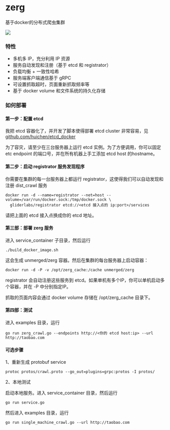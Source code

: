 # zerg
基于docker的分布式爬虫集群

![](https://raw.github.com/huichen/zerg/master/doc/zerg.png)

### 特性

* 多机多 IP，充分利用 IP 资源
* 服务自动发现和注册（基于 etcd 和 registrator）
* 负载均衡 + 一致性哈希
* 服务端客户端通信基于 gRPC
* 可设置抓取超时，页面重新抓取频率等
* 基于 docker volume 和文件系统的持久化存储

### 如何部署

#### 第一步：配置 etcd

我把 etcd 容器化了，并开发了脚本使得部署 etcd cluster 非常容易，见 [github.com/huichen/etcd_docker](https://github.com/huichen/etcd_docker)

为了容灾，请至少在三台服务器上运行 etcd 实例。为了方便调用，你可以固定 etc endpoint 的端口号，并在所有机器上手工添加 etcd host 的hostname。

#### 第二步：启动 registrator 服务发现程序

你需要在集群的每一台服务器上都运行 registrator，这使得我们可以自动发现和注册 dist_crawl 服务

```
docker run -d --name=registrator --net=host --volume=/var/run/docker.sock:/tmp/docker.sock \
  gliderlabs/registrator etcd://<etcd 接入点的 ip:port>/services
```

请把上面的 etcd 接入点换成你的 etcd 地址。

#### 第三部：部署 zerg 服务

进入 service_container 子目录，然后运行

```
./build_docker_image.sh
```

这会生成 unmerged/zerg 容器。然后在集群的每台服务器上启动容器：

```
docker run -d -P -v /opt/zerg_cache:/cache unmerged/zerg
```

registrator 会自动注册这些服务到 etcd。如果单机有多个IP，你可以单机启动多个容器，并在 -P 中分别指定IP。

抓取的页面内容会通过 docker volume 存储在 /opt/zerg_cache 目录下。

#### 第四部：测试

进入 examples 目录，运行

```
go run zerg_crawl.go --endpoints http://<你的 etcd host:ip> --url http://taobao.com
```

#### 可选步骤

1、重新生成 protobuf service

```
protoc protos/crawl.proto --go_out=plugins=grpc:protos -I protos/
```

2、本地测试

启动本地服务。进入 service_container 目录，然后运行

```
go run service.go
```

然后进入 examples 目录，运行

```
go run single_machine_crawl.go --url http://taobao.com
```
